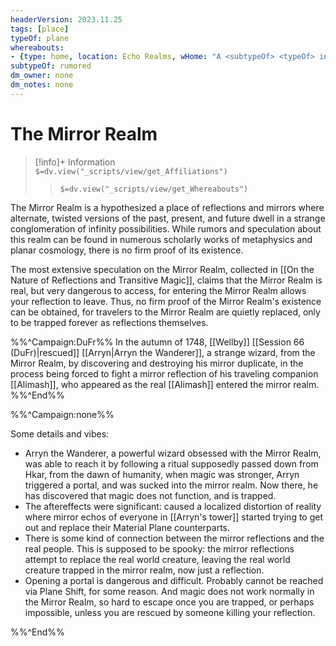 ```yaml
---
headerVersion: 2023.11.25
tags: [place]
typeOf: plane
whereabouts: 
- {type: home, location: Echo Realms, wHome: "A <subtypeOf> <typeOf> in <home:1>"}
subtypeOf: rumored
dm_owner: none
dm_notes: none
---
```

# The Mirror Realm
>[!info]+ Information  
> `$=dv.view("_scripts/view/get_Affiliations")`  
>> `$=dv.view("_scripts/view/get_Whereabouts")`

The Mirror Realm is a hypothesized a place of reflections and mirrors where alternate, twisted versions of the past, present, and future dwell in a strange conglomeration of infinity possibilities. While rumors and speculation about this realm can be found in numerous scholarly works of metaphysics and planar cosmology, there is no firm proof of its existence. 

The most extensive speculation on the Mirror Realm, collected in [[On the Nature of Reflections and Transitive Magic]], claims that the Mirror Realm is real, but very dangerous to access, for entering the Mirror Realm allows your reflection to leave. Thus, no firm proof of the Mirror Realm's existence can be obtained, for travelers to the Mirror Realm are quietly replaced, only to be trapped forever as reflections themselves.

%%^Campaign:DuFr%%
In the autumn of 1748, [[Wellby]] [[Session 66 (DuFr)|rescued]] [[Arryn|Arryn the Wanderer]], a strange wizard, from the Mirror Realm, by discovering and destroying his mirror duplicate, in the process being forced to fight a mirror reflection of his traveling companion [[Alimash]], who appeared as the real [[Alimash]] entered the mirror realm.
%%^End%%

%%^Campaign:none%%

Some details and vibes:

- Arryn the Wanderer, a powerful wizard obsessed with the Mirror Realm, was able to reach it by following a ritual supposedly passed down from Hkar, from the dawn of humanity, when magic was stronger, Arryn triggered a portal, and was sucked into the mirror realm. Now there, he has discovered that magic does not function, and is trapped.
- The aftereffects were significant: caused a localized distortion of reality where mirror echos of everyone in [[Arryn's tower]] started trying to get out and replace their Material Plane counterparts. 
- There is some kind of connection between the mirror reflections and the real people. This is supposed to be spooky: the mirror reflections attempt to replace the real world creature, leaving the real world creature trapped in the mirror realm, now just a reflection.
- Opening a portal is dangerous and difficult. Probably cannot be reached via Plane Shift, for some reason. And magic does not work normally in the Mirror Realm, so hard to escape once you are trapped, or perhaps impossible, unless you are rescued by someone killing your reflection. 

%%^End%%